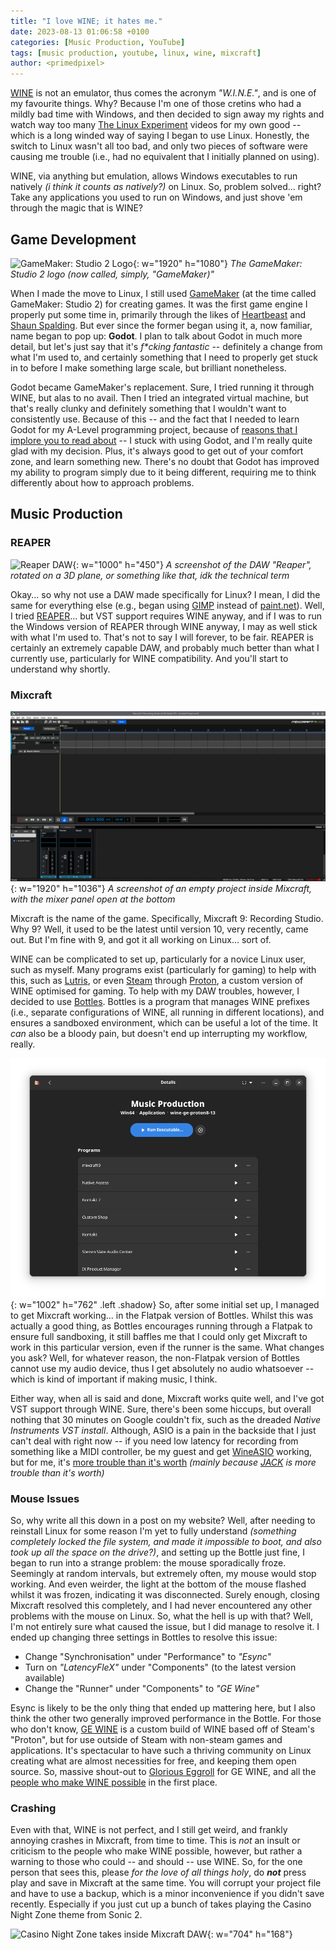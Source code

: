 ```yaml
---
title: "I love WINE; it hates me."
date: 2023-08-13 01:06:58 +0100
categories: [Music Production, YouTube]
tags: [music production, youtube, linux, wine, mixcraft]
author: <primedpixel>
---
```


[WINE](https://www.winehq.org/) is not an emulator, thus comes the acronym *"W.I.N.E."*, and is one of my favourite things. Why? Because I'm one of those cretins who had a mildly bad time with Windows, and then decided to sign away my rights and watch way too many [The Linux Experiment](https://www.youtube.com/c/TheLinuxExperiment) videos for my own good -- which is a long winded way of saying I began to use Linux. Honestly, the switch to Linux wasn't all too bad, and only two pieces of software were causing me trouble (i.e., had no equivalent that I initially planned on using).

WINE, via anything but emulation, allows Windows executables to run natively *(i think it counts as natively?)* on Linux. So, problem solved... right? Take any applications you used to run on Windows, and just shove 'em through the magic that is WINE?

## Game Development

![GameMaker: Studio 2 Logo](https://coal.gamemaker.io/sites/5d75794b3c84c70006700381/content_entry5f1ed2a9c4508d000782dcf3/5f5b8c56dbb16000072579be/files/gms2up.jpg?1678295770){: w="1920" h="1080"}
_The GameMaker: Studio 2 logo (now called, simply, "GameMaker)"_

When I made the move to Linux, I still used [GameMaker](https://gamemaker.io/) (at the time called GameMaker: Studio 2) for creating games. It was the first game engine I properly put some time in, primarily through the likes of [Heartbeast](https://www.youtube.com/@uheartbeast) and [Shaun Spalding](https://www.youtube.com/@ShaunJS). But ever since the former began using it, a, now familiar, name began to pop up: **Godot**. I plan to talk about Godot in much more detail, but let's just say that it's *f\*cking fantastic* -- definitely a change from what I'm used to, and certainly something that I need to properly get stuck in to before I make something large scale, but brilliant nonetheless.

Godot became GameMaker's replacement. Sure, I tried running it through WINE, but alas to no avail. Then I tried an integrated virtual machine, but that's really clunky and definitely something that I wouldn't want to consistently use. Because of this -- and the fact that I needed to learn Godot for my A-Level programming project, because of [reasons that I implore you to read about](https://www.reddit.com/r/gamemaker/comments/rydlkz/rantish_cant_use_gamemaker_for_my_alevel_computer/) -- I stuck with using Godot, and I'm really quite glad with my decision. Plus, it's always good to get out of your comfort zone, and learn something new. There's no doubt that Godot has improved my ability to program simply due to it being different, requiring me to think differently about how to approach problems.

## Music Production
### REAPER
![Reaper DAW](https://www.reaper.fm/v6img/ss_persp_v63.jpg){: w="1000" h="450"}
_A screenshot of the DAW "Reaper", rotated on a 3D plane, or something like that, idk the technical term_

Okay... so why not use a DAW made specifically for Linux? I mean, I did the same for everything else (e.g., began using [GIMP](https://www.gimp.org/) instead of [paint.net](https://getpaint.net/)). Well, I tried [REAPER](https://www.reaper.fm/)... but VST support requires WINE anyway, and if I was to run the Windows version of REAPER through WINE anyway, I may as well stick with what I'm used to. That's not to say I will forever, to be fair. REAPER is certainly an extremely capable DAW, and probably much better than what I currently use, particularly for WINE compatibility. And you'll start to understand why shortly.

### Mixcraft

![Mixcraft DAW](/images/i-love-wine-it-hates-me/mixcraft-screenshot.png){: w="1920" h="1036"}
_A screenshot of an empty project inside Mixcraft, with the mixer panel open at the bottom_

Mixcraft is the name of the game. Specifically, Mixcraft 9: Recording Studio. Why 9? Well, it used to be the latest until version 10, very recently, came out. But I'm fine with 9, and got it all working on Linux... sort of.

WINE can be complicated to set up, particularly for a novice Linux user, such as myself. Many programs exist (particularly for gaming) to help with this, such as [Lutris](https://lutris.net/), or even [Steam](https://store.steampowered.com/) through [Proton](https://github.com/ValveSoftware/Proton), a custom version of WINE optimised for gaming. To help with my DAW troubles, however, I decided to use [Bottles](https://usebottles.com/). Bottles is a program that manages WINE prefixes (i.e., separate configurations of WINE, all running in different locations), and ensures a sandboxed environment, which can be useful a lot of the time. It *can* also be a bloody pain, but doesn't end up interrupting my workflow, really.

![Music Production Bottle in Bottles](/images/i-love-wine-it-hates-me/music-production-bottle.png){: w="1002" h="762" .left .shadow}
So, after some initial set up, I managed to get Mixcraft working... in the Flatpak version of Bottles. Whilst this was actually a good thing, as Bottles encourages running through a Flatpak to ensure full sandboxing, it still baffles me that I could only get Mixcraft to work in this particular version, even if the runner is the same. What changes you ask? Well, for whatever reason, the non-Flatpak version of Bottles cannot use my audio device, thus I get absolutely no audio whatsoever -- which is kind of important if making music, I think.

Either way, when all is said and done, Mixcraft works quite well, and I've got VST support through WINE. Sure, there's been some hiccups, but overall nothing that 30 minutes on Google couldn't fix, such as the dreaded *Native Instruments VST install*. Although, ASIO is a pain in the backside that I just can't deal with right now -- if you need low latency for recording from something like a MIDI controller, be my guest and get [WineASIO](https://github.com/wineasio/wineasio) working, but for me, it's [more trouble than it's worth](https://www.reddit.com/r/winehq/comments/wmyj90/cant_make_wineasiodll/) *(mainly because [JACK](https://jackaudio.org/) is more trouble than it's worth)*

### Mouse Issues

So, why write all this down in a post on my website? Well, after needing to reinstall Linux for some reason I'm yet to fully understand *(something completely locked the file system, and made it impossible to boot, and also took up all the space on the drive?)*, and setting up the Bottle just fine, I began to run into a strange problem: the mouse sporadically froze. Seemingly at random intervals, but extremely often, my mouse would stop working. And even weirder, the light at the bottom of the mouse flashed whilst it was frozen, indicating it was disconnected. Surely enough, closing Mixcraft resolved this completely, and I had never encountered any other problems with the mouse on Linux. So, what the hell is up with that? Well, I'm not entirely sure what caused the issue, but I did manage to resolve it. I ended up changing three settings in Bottles to resolve this issue:

- Change "Synchronisation" under "Performance" to *"Esync"*
- Turn on *"LatencyFleX"* under "Components" (to the latest version available)
- Change the "Runner" under "Components" to *"GE Wine"*

Esync is likely to be the only thing that ended up mattering here, but I also think the other two generally improved performance in the Bottle. For those who don't know, [GE WINE](https://github.com/GloriousEggroll/wine-ge-custom) is a custom build of WINE based off of Steam's "Proton", but for use outside of Steam with non-steam games and applications. It's spectacular to have such a thriving community on Linux creating what are almost necessities for free, and keeping them open source. So, massive shout-out to [Glorious Eggroll](https://github.com/GloriousEggroll) for GE WINE, and all the [people who make WINE possible](https://wiki.winehq.org/Who's_Who) in the first place.

### Crashing

Even with that, WINE is not perfect, and I still get weird, and frankly annoying crashes in Mixcraft, from time to time. This is *not* an insult or criticism to the people who make WINE possible, however, but rather a warning to those who could -- and should -- use WINE. So, for the one person that sees this, please *for the love of all things holy*, do ***not*** press play and save in Mixcraft at the same time. You will corrupt your project file and have to use a backup, which is a minor inconvenience if you didn't save recently. Especially if you just cut up a bunch of takes playing the Casino Night Zone theme from Sonic 2.

![Casino Night Zone takes inside Mixcraft DAW](/images/i-love-wine-it-hates-me/casino-night-zone-takes){: w="704" h="168"}